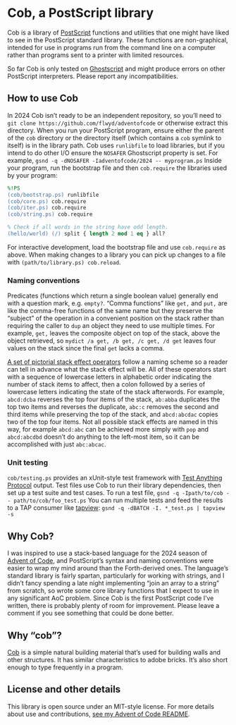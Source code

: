 # Cob, a PostScript library

Cob is a library of [PostScript](https://en.wikipedia.org/wiki/PostScript)
functions and utilities that one might have liked to see in the PostScript
standard library.  These functions are non-graphical, intended for use in
programs run from the command line on a computer rather than programs sent to a
printer with limited resources.

So far Cob is only tested on [Ghostscript](https://ghostscript.com/) and might
produce errors on other PostScript interpreters.  Please report any
incompatibilities.

## How to use Cob

In 2024 Cob isn’t ready to be an independent repository, so you’ll need to `git
clone https://github.com/flwyd/adventofcode` or otherwise extract this
directory.   When you run your PostScript program, ensure either the parent of
the `cob` directory or the directory itself (which contains a `cob` symlink to
itself) is in the library path.  Cob uses `runlibfile` to load libraries, but if
you intend to do other I/O ensure the `NOSAFER` Ghostscript property is set.
For example, `gsnd -q -dNOSAFER -Iadventofcode/2024 -- myprogram.ps`
Inside your program, run the bootstrap file and then `cob.require` the
libraries used by your program:

```postscript
%!PS
(cob/bootstrap.ps) runlibfile
(cob/core.ps) cob.require
(cob/iter.ps) cob.require
(cob/string.ps) cob.require

% Check if all words in the string have odd length.
(hello/world) (/) split { length 2 mod 1 eq } all?
```

For interactive development, load the bootstrap file and use `cob.require` as
above.  When making changes to a library you can pick up changes to a file with
`(path/to/library.ps) cob.reload`.

### Naming conventions

Predicates (functions which return a single boolean value) generally end with a
question mark, e.g. `empty?`.  “Comma functions” like `get,` and `put,` are like
the comma-free functions of the same name but they preserve the “subject” of
the operation in a convenient position on the stack rather than requiring the
caller to `dup` an object they need to use multiple times.  For example, `get,`
leaves the composite object on top of the stack, above the object retrieved, so
`mydict /a get, /b get, /c get, /d get` leaves four values on the stack since
the final `get` lacks a comma.

[A set of pictorial stack effect operators](./stackeffect.ps) follow a naming
scheme so a reader can tell in advance what the stack effect will be.  All of
these operators start with a sequence of lowercase letters in alphabetic order
indicating the number of stack items to affect, then a colon followed by a
series of lowercase letters indicating the state of the stack afterwords.
For example, `abcd:dcba` reverses the top four items of the stack, `ab:abba`
duplicates the top two items and reverses the duplicate, `abc:c` removes the
second and third items while preserving the top of the stack, and `abcd:abcdac`
copies two of the top four items.  Not all possible stack effects are named in
this way, for example `abcd:abc` can be achieved more simply with `pop` and
`abcd:abcdbd` doesn’t do anything to the left-most item, so it can be
accomplished with just `abc:abcac`.

### Unit testing

`cob/testing.ps` provides an xUnit-style test framework with
[Test Anything Protocol](https://testanything.org/) output.  Test files use
Cob to run their library dependencies, then set up a test suite and test cases.
To run a test file, `gsnd -q -Ipath/to/cob -- path/to/cob/foo_test.ps`
You can run multiple tests and feed the results to a TAP consumer like
[tapview](https://gitlab.com/esr/tapview):
`gsnd -q -dBATCH -I. *_test.ps | tapview -s`

## Why Cob?

I was inspired to use a stack-based language for the 2024 season of
[Advent of Code](https://adventofcode.com/), and PostScript’s syntax and naming
conventions were easier to wrap my mind around than the Forth-derived ones.
The language’s standard library is fairly spartan, particularly for working
with strings, and I didn’t fancy spending a late night implementing “join an
array to a string” from scratch, so wrote some core library functions that I
expect to use in any significant AoC problem.  Since Cob is the first
PostScript code I’ve written, there is probably plenty of room for improvement.
Please leave a comment if you see something that could be done better.

## Why “cob”?

[Cob](https://en.wikipedia.org/wiki/Cob_(material)) is a simple natural
building material that’s used for building walls and other structures.  It has
similar characteristics to adobe bricks.  It’s also short enough to type
frequently in a program.

## License and other details

This library is open source under an MIT-style license.  For more details about
use and contributions,
[see my Advent of Code README](https://github.com/flwyd/adventofcode).
